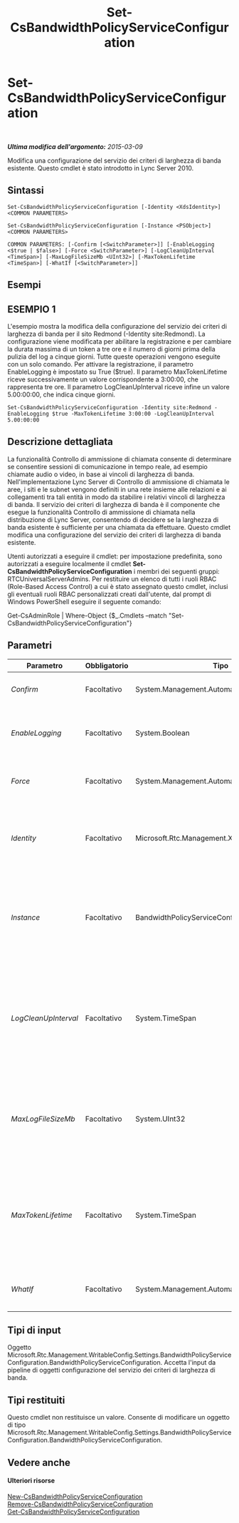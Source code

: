 ﻿---
title: Set-CsBandwidthPolicyServiceConfiguration
TOCTitle: Set-CsBandwidthPolicyServiceConfiguration
ms:assetid: b39af1ca-465d-4598-96a3-e19283ddf731
ms:mtpsurl: https://technet.microsoft.com/it-it/library/Gg412863(v=OCS.15)
ms:contentKeyID: 49301714
ms.date: 08/24/2015
mtps_version: v=OCS.15
ms.translationtype: HT
---

# Set-CsBandwidthPolicyServiceConfiguration

 

_**Ultima modifica dell'argomento:** 2015-03-09_

Modifica una configurazione del servizio dei criteri di larghezza di banda esistente. Questo cmdlet è stato introdotto in Lync Server 2010.

## Sintassi

    Set-CsBandwidthPolicyServiceConfiguration [-Identity <XdsIdentity>] <COMMON PARAMETERS>

    Set-CsBandwidthPolicyServiceConfiguration [-Instance <PSObject>] <COMMON PARAMETERS>

    COMMON PARAMETERS: [-Confirm [<SwitchParameter>]] [-EnableLogging <$true | $false>] [-Force <SwitchParameter>] [-LogCleanUpInterval <TimeSpan>] [-MaxLogFileSizeMb <UInt32>] [-MaxTokenLifetime <TimeSpan>] [-WhatIf [<SwitchParameter>]]

## Esempi

## ESEMPIO 1

L'esempio mostra la modifica della configurazione del servizio dei criteri di larghezza di banda per il sito Redmond (-Identity site:Redmond). La configurazione viene modificata per abilitare la registrazione e per cambiare la durata massima di un token a tre ore e il numero di giorni prima della pulizia del log a cinque giorni. Tutte queste operazioni vengono eseguite con un solo comando. Per attivare la registrazione, il parametro EnableLogging è impostato su True ($true). Il parametro MaxTokenLifetime riceve successivamente un valore corrispondente a 3:00:00, che rappresenta tre ore. Il parametro LogCleanUpInterval riceve infine un valore 5.00:00:00, che indica cinque giorni.

    Set-CsBandwidthPolicyServiceConfiguration -Identity site:Redmond -EnableLogging $true -MaxTokenLifetime 3:00:00 -LogCleanUpInterval 5.00:00:00

## Descrizione dettagliata

La funzionalità Controllo di ammissione di chiamata consente di determinare se consentire sessioni di comunicazione in tempo reale, ad esempio chiamate audio o video, in base ai vincoli di larghezza di banda. Nell'implementazione Lync Server di Controllo di ammissione di chiamata le aree, i siti e le subnet vengono definiti in una rete insieme alle relazioni e ai collegamenti tra tali entità in modo da stabilire i relativi vincoli di larghezza di banda. Il servizio dei criteri di larghezza di banda è il componente che esegue la funzionalità Controllo di ammissione di chiamata nella distribuzione di Lync Server, consentendo di decidere se la larghezza di banda esistente è sufficiente per una chiamata da effettuare. Questo cmdlet modifica una configurazione del servizio dei criteri di larghezza di banda esistente.

Utenti autorizzati a eseguire il cmdlet: per impostazione predefinita, sono autorizzati a eseguire localmente il cmdlet **Set-CsBandwidthPolicyServiceConfiguration** i membri dei seguenti gruppi: RTCUniversalServerAdmins. Per restituire un elenco di tutti i ruoli RBAC (Role-Based Access Control) a cui è stato assegnato questo cmdlet, inclusi gli eventuali ruoli RBAC personalizzati creati dall'utente, dal prompt di Windows PowerShell eseguire il seguente comando:

Get-CsAdminRole | Where-Object {$\_.Cmdlets –match "Set-CsBandwidthPolicyServiceConfiguration"}

## Parametri


<table>
<colgroup>
<col style="width: 25%" />
<col style="width: 25%" />
<col style="width: 25%" />
<col style="width: 25%" />
</colgroup>
<thead>
<tr class="header">
<th>Parametro</th>
<th>Obbligatorio</th>
<th>Tipo</th>
<th>Descrizione</th>
</tr>
</thead>
<tbody>
<tr class="odd">
<td><p><em>Confirm</em></p></td>
<td><p>Facoltativo</p></td>
<td><p>System.Management.Automation.SwitchParameter</p></td>
<td><p>Viene visualizzata una richiesta di conferma prima di eseguire il comando.</p></td>
</tr>
<tr class="even">
<td><p><em>EnableLogging</em></p></td>
<td><p>Facoltativo</p></td>
<td><p>System.Boolean</p></td>
<td><p>Impostare questo parametro su True per generare log di stato dell'errore e del collegamento CAC relativi al servizio dei criteri di larghezza di banda.</p></td>
</tr>
<tr class="odd">
<td><p><em>Force</em></p></td>
<td><p>Facoltativo</p></td>
<td><p>System.Management.Automation.SwitchParameter</p></td>
<td><p>Elimina qualsiasi richiesta di conferma che, in caso contrario, sarebbe visualizzata prima di effettuare le modifiche.</p></td>
</tr>
<tr class="even">
<td><p><em>Identity</em></p></td>
<td><p>Facoltativo</p></td>
<td><p>Microsoft.Rtc.Management.Xds.XdsIdentity</p></td>
<td><p>L'identificatore univoco della configurazione che si desidera cambiare. Questo identificatore includerà l'ambito (per la configurazione globale) o l'ambito e il nome (per una configurazione a livello del sito, ad esempio site:Redmond).</p></td>
</tr>
<tr class="odd">
<td><p><em>Instance</em></p></td>
<td><p>Facoltativo</p></td>
<td><p>BandwidthPolicyServiceConfiguration</p></td>
<td><p>Il riferimento a un oggetto di configurazione del servizio dei criteri di larghezza di banda. L'oggetto deve essere di tipo BandwidthPolicyServiceConfiguration, che può essere recuperato chiamando il cmdlet <strong>Get-CsBandwidthPolicyServiceConfiguration</strong>.</p></td>
</tr>
<tr class="even">
<td><p><em>LogCleanUpInterval</em></p></td>
<td><p>Facoltativo</p></td>
<td><p>System.TimeSpan</p></td>
<td><p>Il periodo di tempo dopo il quale i log di stato dell'errore e del collegamento CAC saranno rimossi.</p>
<p>Il valore deve essere compreso nell'intervallo da 1 giorno a 60 giorni. Il valore deve essere immesso nel formato gg.hh:mm:ss, in cui &quot;g&quot; è il giorno, &quot;h&quot; sono le ore, &quot;m&quot; i minuti e &quot;s&quot; i secondi. Ad esempio, il valore per 20 giorni è 20.00:00:00.</p></td>
</tr>
<tr class="odd">
<td><p><em>MaxLogFileSizeMb</em></p></td>
<td><p>Facoltativo</p></td>
<td><p>System.UInt32</p></td>
<td><p>La dimensione massima consentita per il file di log. Il valore di questo parametro deve essere un numero positivo che specifica la dimensione del file in megabyte. Ad esempio, per consentire al file di log di raggiungere una dimensione massima di 10 megabyte, immettere il valore 10.</p></td>
</tr>
<tr class="even">
<td><p><em>MaxTokenLifetime</em></p></td>
<td><p>Facoltativo</p></td>
<td><p>System.TimeSpan</p></td>
<td><p>Il tempo massimo di esistenza del token emesso dal servizio di autenticazione dei criteri della larghezza di banda.</p>
<p>Il valore deve essere compreso nell'intervallo da 1 ora a 24 ore. Il valore deve essere immesso nel formato gg.hh:mm:ss, in cui &quot;g&quot; è il giorno, &quot;h&quot; sono le ore, &quot;m&quot; i minuti e &quot;s&quot; i secondi. Ad esempio, il valore per 12 ore è 12:00:00.</p></td>
</tr>
<tr class="odd">
<td><p><em>WhatIf</em></p></td>
<td><p>Facoltativo</p></td>
<td><p>System.Management.Automation.SwitchParameter</p></td>
<td><p>Descrive ciò che accadrebbe se si eseguisse il comando senza eseguirlo realmente.</p></td>
</tr>
</tbody>
</table>


## Tipi di input

Oggetto Microsoft.Rtc.Management.WritableConfig.Settings.BandwidthPolicyServiceConfiguration.BandwidthPolicyServiceConfiguration. Accetta l'input da pipeline di oggetti configurazione del servizio dei criteri di larghezza di banda.

## Tipi restituiti

Questo cmdlet non restituisce un valore. Consente di modificare un oggetto di tipo Microsoft.Rtc.Management.WritableConfig.Settings.BandwidthPolicyServiceConfiguration.BandwidthPolicyServiceConfiguration.

## Vedere anche

#### Ulteriori risorse

[New-CsBandwidthPolicyServiceConfiguration](new-csbandwidthpolicyserviceconfiguration.md)  
[Remove-CsBandwidthPolicyServiceConfiguration](remove-csbandwidthpolicyserviceconfiguration.md)  
[Get-CsBandwidthPolicyServiceConfiguration](get-csbandwidthpolicyserviceconfiguration.md)

